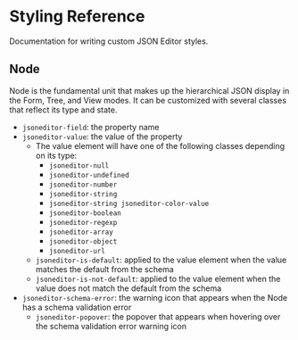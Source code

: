 # Styling Reference

Documentation for writing custom JSON Editor styles.

## Node

Node is the fundamental unit that makes up the hierarchical JSON display in the Form, Tree, and View modes. It can be
customized with several classes that reflect its type and state.

- `jsoneditor-field`: the property name
- `jsoneditor-value`: the value of the property
  - The value element will have one of the following classes depending on its type:
    - `jsoneditor-null`
    - `jsoneditor-undefined`
    - `jsoneditor-number`
    - `jsoneditor-string`
    - `jsoneditor-string jsoneditor-color-value`
    - `jsoneditor-boolean`
    - `jsoneditor-regexp`
    - `jsoneditor-array`
    - `jsoneditor-object`
    - `jsoneditor-url`
  - `jsoneditor-is-default`: applied to the value element when the value matches the default from the schema
  - `jsoneditor-is-not-default`: applied to the value element when the value does not match the default from the schema
- `jsoneditor-schema-error`: the warning icon that appears when the Node has a schema validation error
  - `jsoneditor-popover`: the popover that appears when hovering over the schema validation error warning icon
